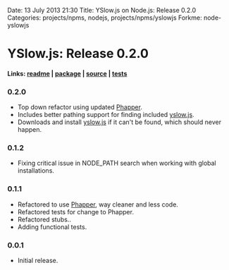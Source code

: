 Date: 13 July 2013 21:30
Title: YSlow.js on Node.js: Release 0.2.0
Categories: projects/npms, nodejs, projects/npms/yslowjs
Forkme: node-yslowjs

# YSlow.js: Release 0.2.0

#### Links: [readme](/projects/npms/yslowjs) | [package](https://npmjs.org/package/yslowjs) | [source](https://github.com/jmervine/node-yslowjs) | [tests](https://travis-ci.org/jmervine/node-yslowjs)

### 0.2.0

* Top down refactor using updated [Phapper](/projects/npms/phapper).
* Includes better pathing support for finding included [yslow.js][1].
* Downloads and install [yslow.js][1] if it can't be found, which should never happen.

### 0.1.2

* Fixing critical issue in NODE_PATH search when working with global installations.

### 0.1.1

* Refactored to use [Phapper](/projects/npms/phapper), way cleaner and less code.
* Refactored tests for change to Phapper.
* Refactored stubs..
* Adding functional tests.

### 0.0.1

* Initial release.

[1]: http://yslow.org/phantomjs
